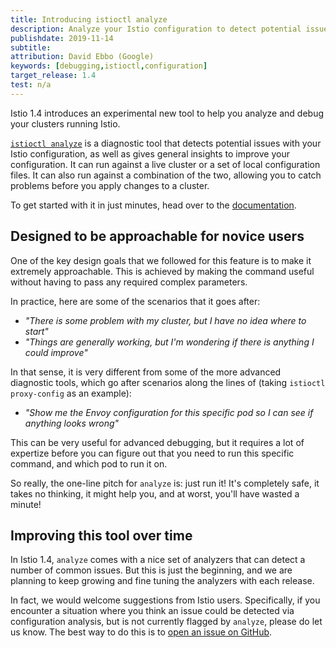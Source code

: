 ```yaml
---
title: Introducing istioctl analyze
description: Analyze your Istio configuration to detect potential issues and get general insights.
publishdate: 2019-11-14
subtitle:
attribution: David Ebbo (Google)
keywords: [debugging,istioctl,configuration]
target_release: 1.4
test: n/a
---
```


Istio 1.4 introduces an experimental new tool to help you analyze and debug your clusters running Istio.

[`istioctl analyze`](/docs/reference/commands/istioctl/#istioctl-experimental-analyze) is a diagnostic tool that detects potential issues with your
Istio configuration, as well as gives general insights to improve your configuration.
It can run against a live cluster or a set of local configuration files.
It can also run against a combination of the two, allowing you to catch problems before you
apply changes to a cluster.

To get started with it in just minutes, head over to the [documentation](/docs/ops/diagnostic-tools/istioctl-analyze/).

## Designed to be approachable for novice users

One of the key design goals that we followed for this feature is to make it extremely approachable.
This is achieved by making the command useful without having to pass any required complex parameters.

In practice, here are some of the scenarios that it goes after:

- *"There is some problem with my cluster, but I have no idea where to start"*
- *"Things are generally working, but I'm wondering if there is anything I could improve"*

In that sense, it is very different from some of the more advanced diagnostic tools, which go
after scenarios along the lines of (taking `istioctl proxy-config` as an example):

- *"Show me the Envoy configuration for this specific pod so I can see if anything looks wrong"*

This can be very useful for advanced debugging, but it requires a lot of expertize before you
can figure out that you need to run this specific command, and which pod to run it on.

So really, the one-line pitch for `analyze` is: just run it! It's completely safe, it takes no thinking,
it might help you, and at worst, you'll have wasted a minute!

## Improving this tool over time

In Istio 1.4, `analyze` comes with a nice set of analyzers that can detect a number of common issues.
But this is just the beginning, and we are planning to keep growing and fine tuning the analyzers with
each release.

In fact, we would welcome suggestions from Istio users. Specifically, if you encounter a situation
where you think an issue could be detected via configuration analysis, but is not currently flagged
by `analyze`, please do let us know. The best way to do this is to [open an issue on GitHub](https://github.com/istio/istio/issues).